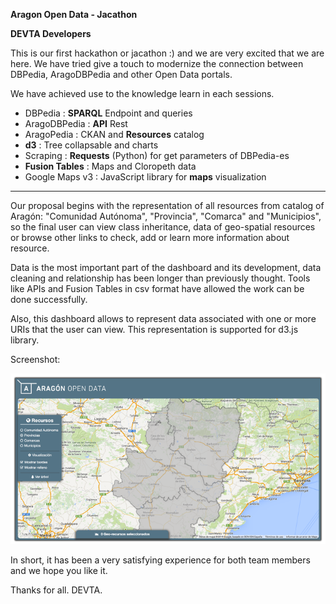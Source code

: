 **Aragon Open Data - Jacathon**

**DEVTA Developers**

This is our first hackathon or jacathon :) and we are very excited that we are here. We have tried give a touch to modernize the connection between DBPedia, AragoDBPedia and other Open Data portals.

We have achieved use to the knowledge learn in each sessions.

- DBPedia : **SPARQL** Endpoint and queries
- AragoDBPedia : **API** Rest
- AragoPedia : CKAN and **Resources** catalog
- **d3** : Tree collapsable and charts
- Scraping : **Requests** (Python) for get parameters of DBPedia-es
- **Fusion Tables** : Maps and Cloropeth data
- Google Maps v3 : JavaScript library for **maps** visualization

-----------------------------------------

Our proposal begins with the representation of all resources from catalog of Aragón: "Comunidad Autónoma", "Provincia", "Comarca" and "Municipios", so the final user can view class inheritance, data of geo-spatial resources or browse other links to check, add or learn more information about resource.

Data is the most important part of the dashboard and its development, data cleaning and relationship has been longer than previously thought. Tools like APIs and Fusion Tables in csv format have allowed the work can be done successfully.

Also, this dashboard allows to represent data associated with one or more URIs that the user can view. This representation is supported for d3.js library.

Screenshot:

![AragonOData_Screenshot](./Resources/Screenshot.png)

In short, it has been a very satisfying experience for both team members and we hope you like it.

Thanks for all. DEVTA.
